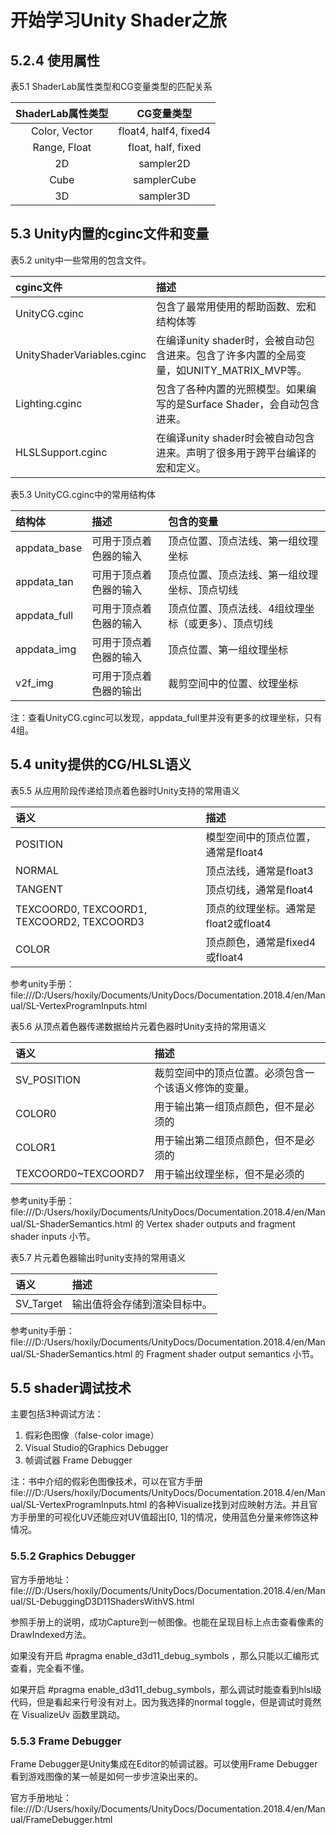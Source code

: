 # 开始学习Unity Shader之旅

## 5.2.4 使用属性

表5.1 ShaderLab属性类型和CG变量类型的匹配关系

ShaderLab属性类型 | CG变量类型
:-: | :-:
Color, Vector | float4, half4, fixed4
Range, Float | float, half, fixed
2D | sampler2D
Cube | samplerCube
3D | sampler3D

## 5.3 Unity内置的cginc文件和变量

表5.2 unity中一些常用的包含文件。

cginc文件 | 描述
:- | :-
UnityCG.cginc | 包含了最常用使用的帮助函数、宏和结构体等
UnityShaderVariables.cginc | 在编译unity shader时，会被自动包含进来。包含了许多内置的全局变量，如UNITY_MATRIX_MVP等。
Lighting.cginc | 包含了各种内置的光照模型。如果编写的是Surface Shader，会自动包含进来。
HLSLSupport.cginc | 在编译unity shader时会被自动包含进来。声明了很多用于跨平台编译的宏和定义。

表5.3 UnityCG.cginc中的常用结构体

结构体 | 描述 | 包含的变量
:- | :- | :-
appdata_base | 可用于顶点着色器的输入 | 顶点位置、顶点法线、第一组纹理坐标
appdata_tan | 可用于顶点着色器的输入 | 顶点位置、顶点法线、第一组纹理坐标、顶点切线
appdata_full | 可用于顶点着色器的输入 | 顶点位置、顶点法线、4组纹理坐标（或更多）、顶点切线
appdata_img | 可用于顶点着色器的输入 | 顶点位置、第一组纹理坐标
v2f_img | 可用于顶点着色器的输出 | 裁剪空间中的位置、纹理坐标

注：查看UnityCG.cginc可以发现，appdata_full里并没有更多的纹理坐标，只有4组。

## 5.4 unity提供的CG/HLSL语义

表5.5 从应用阶段传递给顶点着色器时Unity支持的常用语义

语义 | 描述
:- | :-
POSITION | 模型空间中的顶点位置，通常是float4
NORMAL | 顶点法线，通常是float3
TANGENT | 顶点切线，通常是float4
TEXCOORD0, TEXCOORD1, TEXCOORD2, TEXCOORD3 | 顶点的纹理坐标。通常是float2或float4
COLOR | 顶点颜色，通常是fixed4或float4

参考unity手册：file:///D:/Users/hoxily/Documents/UnityDocs/Documentation.2018.4/en/Manual/SL-VertexProgramInputs.html

表5.6 从顶点着色器传递数据给片元着色器时Unity支持的常用语义

语义 | 描述
:- | :-
SV_POSITION | 裁剪空间中的顶点位置。必须包含一个该语义修饰的变量。
COLOR0 | 用于输出第一组顶点颜色，但不是必须的
COLOR1 | 用于输出第二组顶点颜色，但不是必须的
TEXCOORD0~TEXCOORD7 | 用于输出纹理坐标，但不是必须的

参考unity手册：file:///D:/Users/hoxily/Documents/UnityDocs/Documentation.2018.4/en/Manual/SL-ShaderSemantics.html 的 Vertex shader outputs and fragment shader inputs 小节。

表5.7 片元着色器输出时unity支持的常用语义

语义 | 描述
:- | :-
SV_Target | 输出值将会存储到渲染目标中。

参考unity手册：file:///D:/Users/hoxily/Documents/UnityDocs/Documentation.2018.4/en/Manual/SL-ShaderSemantics.html 的 Fragment shader output semantics 小节。

## 5.5 shader调试技术

主要包括3种调试方法：
1. 假彩色图像（false-color image）
2. Visual Studio的Graphics Debugger
3. 帧调试器 Frame Debugger

注：书中介绍的假彩色图像技术，可以在官方手册 file:///D:/Users/hoxily/Documents/UnityDocs/Documentation.2018.4/en/Manual/SL-VertexProgramInputs.html 的各种Visualize找到对应映射方法。并且官方手册里的可视化UV还能应对UV值超出[0, 1]的情况，使用蓝色分量来修饰这种情况。

### 5.5.2 Graphics Debugger

官方手册地址：file:///D:/Users/hoxily/Documents/UnityDocs/Documentation.2018.4/en/Manual/SL-DebuggingD3D11ShadersWithVS.html

参照手册上的说明，成功Capture到一帧图像。也能在呈现目标上点击查看像素的DrawIndexed方法。

如果没有开启 #pragma enable_d3d11_debug_symbols ，那么只能以汇编形式查看，完全看不懂。

如果开启 #pragma enable_d3d11_debug_symbols，那么调试时能查看到hlsl级代码，但是看起来行号没有对上。因为我选择的normal toggle，但是调试时竟然在 VisualizeUv 函数里跳动。

### 5.5.3 Frame Debugger

Frame Debugger是Unity集成在Editor的帧调试器。可以使用Frame Debugger看到游戏图像的某一帧是如何一步步渲染出来的。

官方手册地址：file:///D:/Users/hoxily/Documents/UnityDocs/Documentation.2018.4/en/Manual/FrameDebugger.html
